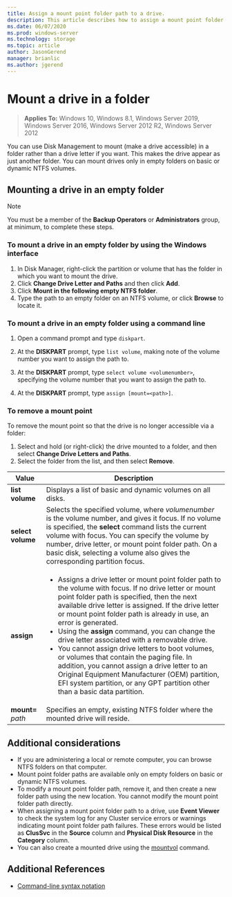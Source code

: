 ```yaml
---
title: Assign a mount point folder path to a drive.
description: This article describes how to assign a mount point folder path (rather than a drive letter) to a drive.
ms.date: 06/07/2020
ms.prod: windows-server
ms.technology: storage
ms.topic: article
author: JasonGerend
manager: brianlic
ms.author: jgerend
---
```

# Mount a drive in a folder

> **Applies To:** Windows 10, Windows 8.1, Windows Server 2019, Windows Server 2016, Windows Server 2012 R2, Windows Server 2012

You can use Disk Management to mount (make a drive accessible) in a folder rather than a drive letter if you want. This makes the drive appear as just another folder. You can mount drives only in empty folders on basic or dynamic NTFS volumes.

## Mounting a drive in an empty folder

> [!NOTE]
> You must be a member of the **Backup Operators** or **Administrators** group, at minimum, to complete these steps.

### To mount a drive in an empty folder by using the Windows interface

1.  In Disk Manager, right-click the partition or volume that has the folder in which you want to mount the drive.
2. Click **Change Drive Letter and Paths** and then click **Add**.
3. Click **Mount in the following empty NTFS folder**.
4. Type the path to an empty folder on an NTFS volume, or click **Browse** to locate it.

### To mount a drive in an empty folder using a command line

1.  Open a command prompt and type `diskpart`.

2.  At the **DISKPART** prompt, type `list volume`, making note of the volume number you want to assign the path to.

3.  At the **DISKPART** prompt, type `select volume <volumenumber>`, specifying the volume number that you want to assign the path to.

5.  At the **DISKPART** prompt, type `assign [mount=<path>]`.

### To remove a mount point

To remove the mount point so that the drive is no longer accessible via a folder:

1. Select and hold (or right-click) the drive mounted to a folder, and then select **Change Drive Letters and Paths**.
2. Select the folder from the list, and then select **Remove**.

| Value | Description |
| --- | --- |
| **list volume** | Displays a list of basic and dynamic volumes on all disks. |
| **select volume**        | Selects the specified volume, where <em>volumenumber</em> is the volume number, and gives it focus. If no volume is specified, the **select** command lists the current volume with focus. You can specify the volume by number, drive letter, or mount point folder path. On a basic disk, selecting a volume also gives the corresponding partition focus.|
| **assign** | <ul><li> Assigns a drive letter or mount point folder path to the volume with focus. If no drive letter or mount point folder path is specified, then the next available drive letter is assigned. If the drive letter or mount point folder path is already in use, an error is generated.</li>  <li>Using the **assign** command, you can change the drive letter associated with a removable drive.</li> <li> You cannot assign drive letters to boot volumes, or volumes that contain the paging file. In addition, you cannot assign a drive letter to an Original Equipment Manufacturer (OEM) partition, EFI system partition, or any GPT partition other than a basic data partition.</li></ul> |
| **mount=** <em>path</em> | Specifies an empty, existing NTFS folder where the mounted drive will reside.  |

## Additional considerations

-   If you are administering a local or remote computer, you can browse NTFS folders on that computer.
-   Mount point folder paths are available only on empty folders on basic or dynamic NTFS volumes.
-   To modify a mount point folder path, remove it, and then create a new folder path using the new location. You cannot modify the mount point folder path directly.
-   When assigning a mount point folder path to a drive, use **Event Viewer** to check the system log for any Cluster service errors or warnings indicating mount point folder path failures. These errors would be listed as **ClusSvc** in the **Source** column and **Physical Disk Resource** in the **Category** column.
-   You can also create a mounted drive using the [mountvol](https://go.microsoft.com/fwlink/?linkid=64111) command.

## Additional References
-   [Command-line syntax notation](https://technet.microsoft.com/library/cc742449(v=ws.11).aspx)
